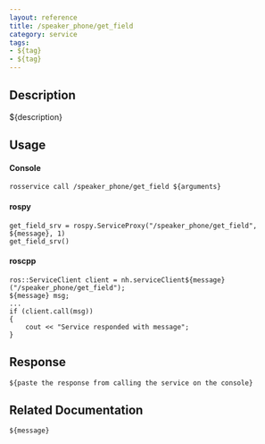 ```yaml
---
layout: reference
title: /speaker_phone/get_field
category: service
tags: 
- ${tag} 
- ${tag}
---
```


## Description
${description}

## Usage
#### Console
```
rosservice call /speaker_phone/get_field ${arguments}
```

#### rospy
```
get_field_srv = rospy.ServiceProxy("/speaker_phone/get_field", ${message}, 1)
get_field_srv()
```

#### roscpp
```
ros::ServiceClient client = nh.serviceClient${message}("/speaker_phone/get_field");
${message} msg;
...
if (client.call(msg))
{
    cout << "Service responded with message";
}
```

## Response
```
${paste the response from calling the service on the console}
```

## Related Documentation
``${message}``  